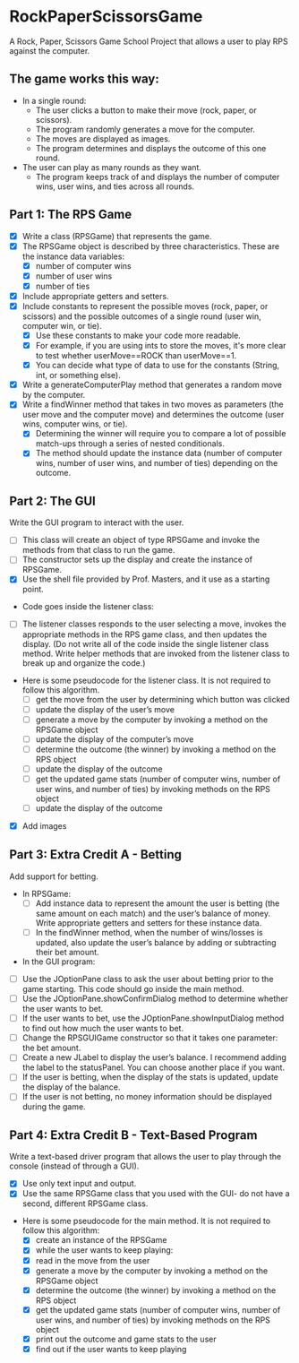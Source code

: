 # RockPaperScissorsGame
A Rock, Paper, Scissors Game School Project that allows a user to play RPS against the computer.

## The game works this way: ##
- In a single round:
  - The user clicks a button to make their move (rock, paper, or scissors).
  - The program randomly generates a move for the computer.
  - The moves are displayed as images.
  - The program determines and displays the outcome of this one round.
- The user can play as many rounds as they want.
  - The program keeps track of and displays the number of computer wins, user wins, and ties across all rounds.
    
## Part 1: The RPS Game ##
- [x] Write a class (RPSGame) that represents the game. 
- [x] The RPSGame object is described by three characteristics. These are the instance data variables:
  - [x] number of computer wins
  - [x] number of user wins
  - [x] number of ties
- [x] Include appropriate getters and setters.
- [x] Include constants to represent the possible moves (rock, paper, or scissors) and the possible outcomes of a single round (user win, computer win, or tie).
  - [x] Use these constants to make your code more readable. 
  - [x] For example, if you are using ints to store the moves, it's more clear to test whether userMove==ROCK than userMove==1.
  - [x] You can decide what type of data to use for the constants (String, int, or something else). 
- [x] Write a generateComputerPlay method that generates a random move by the computer.
- [x] Write a findWinner method that takes in two moves as parameters (the user move and the computer move) and determines the outcome (user wins, computer wins, or tie).
  - [x] Determining the winner will require you to compare a lot of possible match-ups through a series of nested conditionals.
  - [x] The method should update the instance data (number of computer wins, number of user wins, and number of ties) depending on the outcome.

## Part 2: The GUI ##
Write the GUI program to interact with the user.
- [ ] This class will create an object of type RPSGame and invoke the methods from that class to run the game.
- [ ] The constructor sets up the display and create the instance of RPSGame.
- [x] Use the shell file provided by Prof. Masters, and it use as a starting point.
- Code goes inside the listener class:
- [ ] The listener classes responds to the user selecting a move, invokes the appropriate methods in the RPS game class, and then updates the display. (Do not write all of the code inside the single listener class method. Write helper methods that are invoked from the listener class to break up and organize the code.)
- Here is some pseudocode for the listener class. It is not required to follow this algorithm.
  - [ ] get the move from the user by determining which button was clicked
  - [ ] update the display of the user’s move 
  - [ ] generate a move by the computer by invoking a method on the RPSGame object
  - [ ] update the display of the computer’s move 
  - [ ] determine the outcome (the winner) by invoking a method on the RPS object
  - [ ] update the display of the outcome
  - [ ] get the updated game stats (number of computer wins, number of user wins, and number of ties) by invoking methods on the RPS object
  - [ ] update the display of the outcome 

- [x] Add images 
 
## Part 3: Extra Credit A - Betting ##
Add support for betting.
- In RPSGame:
  - [ ] Add instance data to represent the amount the user is betting (the same amount on each match) and the user’s balance of money. Write appropriate getters and setters for these instance data. 
  - [ ] In the findWinner method, when the number of wins/losses is updated, also update the user’s balance by adding or subtracting their bet amount.
- In the GUI program:
- [ ] Use the JOptionPane class to ask the user about betting prior to the game starting. This code should go inside the main method.
- [ ] Use the JOptionPane.showConfirmDialog method to determine whether the user wants to bet.
- [ ] If the user wants to bet, use the JOptionPane.showInputDialog method to find out how much the user wants to bet.
- [ ] Change the RPSGUIGame constructor so that it takes one parameter: the bet amount.
- [ ] Create a new JLabel to display the user’s balance. I recommend adding the label to the statusPanel. You can choose another place if you want.
- [ ] If the user is betting, when the display of the stats is updated, update the display of the balance. 
- [ ] If the user is not betting, no money information should be displayed during the game.

## Part 4: Extra Credit B - Text-Based Program ##
Write a text-based driver program that allows the user to play through the console (instead of through a GUI).
- [x] Use only text input and output.
- [x] Use the same RPSGame class that you used with the GUI- do not have a second, different RPSGame class.
- Here is some pseudocode for the main method. It is not required to follow this algorithm:
  - [x] create an instance of the RPSGame
  - [x] while the user wants to keep playing:
  - [x] read in the move from the user 
  - [x] generate a move by the computer by invoking a method on the RPSGame object
  - [x] determine the outcome (the winner) by invoking a method on the RPS object
  - [x] get the updated game stats (number of computer wins, number of user wins, and number of ties) by invoking methods on the RPS object
  - [x] print out the outcome and game stats to the user
  - [x] find out if the user wants to keep playing
